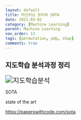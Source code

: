 ```yaml
---
layout: default
title: 머신러닝 정리와 SOTA
date: 2021-03-02
category: [Machine Learning]
parent: Machine Learning
nav_order: 13
tags: [permutation, pdp, shap]
comments: true
---
```






## 지도학습 분석과정 정리



<img src="https://github.com/terri1102/terri1102.github.io/blob/master/assets/img/%EC%A7%80%EB%8F%84%ED%95%99%EC%8A%B5%20%EB%B6%84%EC%84%9D.png?raw=true" alt="지도학습분석" style="zoom:150%;" />

SOTA 

state of the art

https://paperswithcode.com/sota

